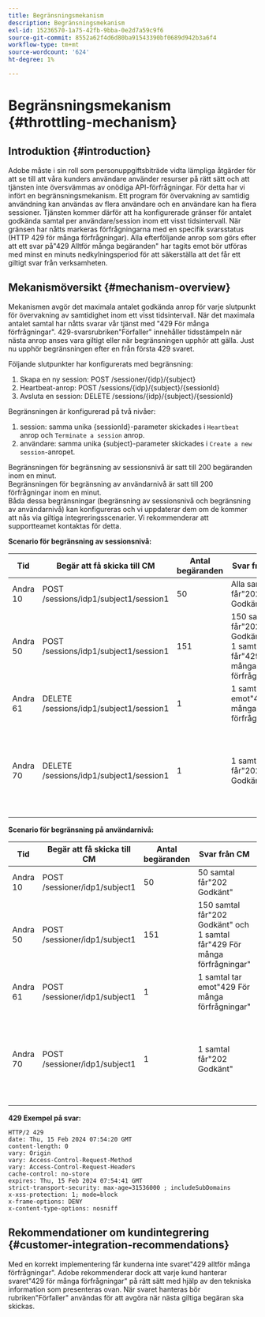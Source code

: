```yaml
---
title: Begränsningsmekanism
description: Begränsningsmekanism
exl-id: 15236570-1a75-42fb-9bba-0e2d7a59c9f6
source-git-commit: 8552a62f4d6d80ba91543390bf0689d942b3a6f4
workflow-type: tm+mt
source-wordcount: '624'
ht-degree: 1%

---
```


# Begränsningsmekanism {#throttling-mechanism}

## Introduktion {#introduction}

Adobe måste i sin roll som personuppgiftsbiträde vidta lämpliga åtgärder för att se till att våra kunders användare använder resurser på rätt sätt och att tjänsten inte översvämmas av onödiga API-förfrågningar. För detta har vi infört en begränsningsmekanism.
Ett program för övervakning av samtidig användning kan användas av flera användare och en användare kan ha flera sessioner. Tjänsten kommer därför att ha konfigurerade gränser för antalet godkända samtal per användare/session inom ett visst tidsintervall.
När gränsen har nåtts markeras förfrågningarna med en specifik svarsstatus (HTTP 429 för många förfrågningar). Alla efterföljande anrop som görs efter att ett svar på&quot;429 Alltför många begäranden&quot; har tagits emot bör utföras med minst en minuts nedkylningsperiod för att säkerställa att det får ett giltigt svar från verksamheten.

## Mekanismöversikt {#mechanism-overview}

Mekanismen avgör det maximala antalet godkända anrop för varje slutpunkt för övervakning av samtidighet inom ett visst tidsintervall.
När det maximala antalet samtal har nåtts svarar vår tjänst med &quot;429 För många förfrågningar&quot;. 429-svarsrubriken&quot;Förfaller&quot; innehåller tidsstämpeln när nästa anrop anses vara giltigt eller när begränsningen upphör att gälla. Just nu upphör begränsningen efter en   från första 429 svaret.

Följande slutpunkter har konfigurerats med begränsning:
1. Skapa en ny session: POST /sessioner/{idp}/{subject}
2. Heartbeat-anrop: POST /sessions/{idp}/{subject}/{sessionId}
3. Avsluta en session: DELETE /sessions/{idp}/{subject}/{sessionId}

Begränsningen är konfigurerad på två nivåer:
1. session: samma unika {sessionId}-parameter skickades i `Heartbeat` anrop och `Terminate a session` anrop.
2. användare: samma unika {subject}-parameter skickades i `Create a new session`-anropet.

Begränsningen för begränsning av sessionsnivå är satt till 200 begäranden inom en minut.\
Begränsningen för begränsning av användarnivå är satt till 200 förfrågningar inom en minut.\
Båda dessa begränsningar (begränsning av sessionsnivå och begränsning av användarnivå) kan konfigureras och vi uppdaterar dem om de kommer att nås via giltiga integreringsscenarier. Vi rekommenderar att supportteamet kontaktas för detta.

**Scenario för begränsning av sessionsnivå:**

| Tid | Begär att få skicka till CM | Antal begäranden | Svar från CM | Förklaring |
|-----------|-----------------------------------------|--------------------|------------------------------------------------------------------------------|---------------------------------------------------------------------------------|
| Andra 10 | POST /sessions/idp1/subject1/session1 | 50 | Alla samtal får&quot;202 Godkänt&quot; | 50 samtal har förbrukats från gränsen |
| Andra 50 | POST /sessions/idp1/subject1/session1 | 151 | 150 samtal får&quot;202 Godkänt&quot; och 1 samtal får&quot;429 För många förfrågningar&quot; | 200 samtal tas bort från gränsen och 1 samtal får 429 svar |
| Andra 61 | DELETE /sessions/idp1/subject1/session1 | 1 | 1 samtal tar emot&quot;429 För många förfrågningar&quot; | Inga samtal i gränsen är tillgängliga än |
| Andra 70 | DELETE /sessions/idp1/subject1/session1 | 1 | 1 samtal får&quot;202 Godkänt&quot; | Begränsningen är inställd på 200 tillgängliga samtal eftersom 60 sekunder har gått sedan andra 10 |

**Scenario för begränsning på användarnivå:**

| Tid | Begär att få skicka till CM | Antal begäranden | Svar från CM | Förklaring |
|-----------|------------------------------|--------------------|------------------------------------------------------------------------------|---------------------------------------------------------------------------------|
| Andra 10 | POST /sessioner/idp1/subject1 | 50 | 50 samtal får&quot;202 Godkänt&quot; | 50 samtal har förbrukats från gränsen |
| Andra 50 | POST /sessioner/idp1/subject1 | 151 | 150 samtal får&quot;202 Godkänt&quot; och 1 samtal får&quot;429 För många förfrågningar&quot; | 200 samtal tas bort från gränsen och 1 samtal får 429 svar |
| Andra 61 | POST /sessioner/idp1/subject1 | 1 | 1 samtal tar emot&quot;429 För många förfrågningar&quot; | Inga samtal i gränsen är tillgängliga än |
| Andra 70 | POST /sessioner/idp1/subject1 | 1 | 1 samtal får&quot;202 Godkänt&quot; | Begränsningen är inställd på 200 tillgängliga samtal eftersom 60 sekunder har gått sedan andra 10 |

**429 Exempel på svar:**

```
HTTP/2 429
date: Thu, 15 Feb 2024 07:54:20 GMT
content-length: 0
vary: Origin
vary: Access-Control-Request-Method
vary: Access-Control-Request-Headers
cache-control: no-store
expires: Thu, 15 Feb 2024 07:54:41 GMT
strict-transport-security: max-age=31536000 ; includeSubDomains
x-xss-protection: 1; mode=block
x-frame-options: DENY
x-content-type-options: nosniff
```

## Rekommendationer om kundintegrering {#customer-integration-recommendations}

Med en korrekt implementering får kunderna inte svaret&quot;429 alltför många förfrågningar&quot;.
Adobe rekommenderar dock att varje kund hanterar svaret&quot;429 för många förfrågningar&quot; på rätt sätt med hjälp av den tekniska information som presenteras ovan. När svaret hanteras bör rubriken&quot;Förfaller&quot; användas för att avgöra när nästa giltiga begäran ska skickas.
